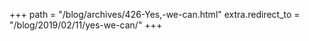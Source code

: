 +++
path = "/blog/archives/426-Yes,-we-can.html"
extra.redirect_to = "/blog/2019/02/11/yes-we-can/"
+++
